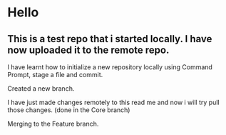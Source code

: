 # Hello

## This is a test repo that i started locally. I have now uploaded it to the remote repo.

I have learnt how to initialize a new repository locally using Command Prompt, stage a file and commit.

Created a new branch.

I have just made changes remotely to this read me and now i will try pull those changes. (done in the Core branch)

Merging to the Feature branch.


